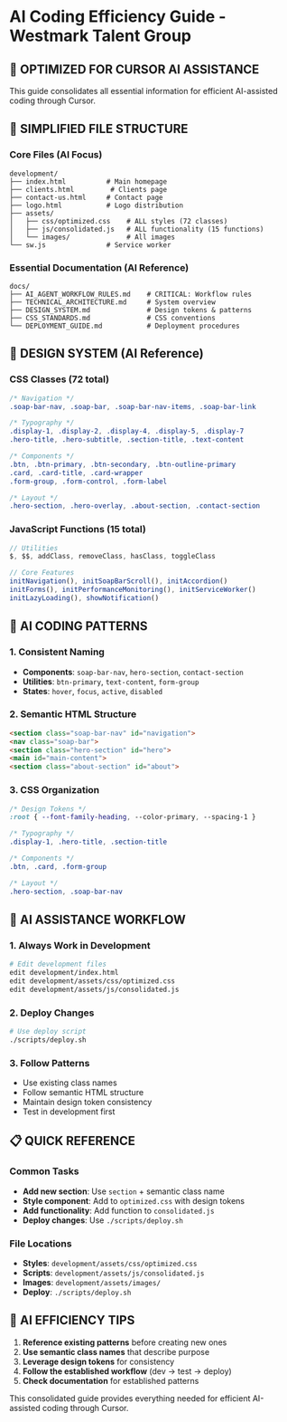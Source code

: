 # AI Coding Efficiency Guide - Westmark Talent Group

## 🎯 **OPTIMIZED FOR CURSOR AI ASSISTANCE**

This guide consolidates all essential information for efficient AI-assisted coding through Cursor.

## 📁 **SIMPLIFIED FILE STRUCTURE**

### Core Files (AI Focus)
```
development/
├── index.html          # Main homepage
├── clients.html         # Clients page  
├── contact-us.html     # Contact page
├── logo.html           # Logo distribution
├── assets/
│   ├── css/optimized.css    # ALL styles (72 classes)
│   ├── js/consolidated.js   # ALL functionality (15 functions)
│   └── images/              # All images
└── sw.js               # Service worker
```

### Essential Documentation (AI Reference)
```
docs/
├── AI_AGENT_WORKFLOW_RULES.md    # CRITICAL: Workflow rules
├── TECHNICAL_ARCHITECTURE.md     # System overview
├── DESIGN_SYSTEM.md              # Design tokens & patterns
├── CSS_STANDARDS.md              # CSS conventions
└── DEPLOYMENT_GUIDE.md           # Deployment procedures
```

## 🎨 **DESIGN SYSTEM (AI Reference)**

### CSS Classes (72 total)
```css
/* Navigation */
.soap-bar-nav, .soap-bar, .soap-bar-nav-items, .soap-bar-link

/* Typography */
.display-1, .display-2, .display-4, .display-5, .display-7
.hero-title, .hero-subtitle, .section-title, .text-content

/* Components */
.btn, .btn-primary, .btn-secondary, .btn-outline-primary
.card, .card-title, .card-wrapper
.form-group, .form-control, .form-label

/* Layout */
.hero-section, .hero-overlay, .about-section, .contact-section
```

### JavaScript Functions (15 total)
```javascript
// Utilities
$, $$, addClass, removeClass, hasClass, toggleClass

// Core Features
initNavigation(), initSoapBarScroll(), initAccordion()
initForms(), initPerformanceMonitoring(), initServiceWorker()
initLazyLoading(), showNotification()
```

## 🚀 **AI CODING PATTERNS**

### 1. **Consistent Naming**
- **Components**: `soap-bar-nav`, `hero-section`, `contact-section`
- **Utilities**: `btn-primary`, `text-content`, `form-group`
- **States**: `hover`, `focus`, `active`, `disabled`

### 2. **Semantic HTML Structure**
```html
<section class="soap-bar-nav" id="navigation">
<nav class="soap-bar">
<section class="hero-section" id="hero">
<main id="main-content">
<section class="about-section" id="about">
```

### 3. **CSS Organization**
```css
/* Design Tokens */
:root { --font-family-heading, --color-primary, --spacing-1 }

/* Typography */
.display-1, .hero-title, .section-title

/* Components */
.btn, .card, .form-group

/* Layout */
.hero-section, .soap-bar-nav
```

## 🔧 **AI ASSISTANCE WORKFLOW**

### 1. **Always Work in Development**
```bash
# Edit development files
edit development/index.html
edit development/assets/css/optimized.css
edit development/assets/js/consolidated.js
```

### 2. **Deploy Changes**
```bash
# Use deploy script
./scripts/deploy.sh
```

### 3. **Follow Patterns**
- Use existing class names
- Follow semantic HTML structure
- Maintain design token consistency
- Test in development first

## 📋 **QUICK REFERENCE**

### Common Tasks
- **Add new section**: Use `section` + semantic class name
- **Style component**: Add to `optimized.css` with design tokens
- **Add functionality**: Add function to `consolidated.js`
- **Deploy changes**: Use `./scripts/deploy.sh`

### File Locations
- **Styles**: `development/assets/css/optimized.css`
- **Scripts**: `development/assets/js/consolidated.js`
- **Images**: `development/assets/images/`
- **Deploy**: `./scripts/deploy.sh`

## 🎯 **AI EFFICIENCY TIPS**

1. **Reference existing patterns** before creating new ones
2. **Use semantic class names** that describe purpose
3. **Leverage design tokens** for consistency
4. **Follow the established workflow** (dev → test → deploy)
5. **Check documentation** for established patterns

This consolidated guide provides everything needed for efficient AI-assisted coding through Cursor.
